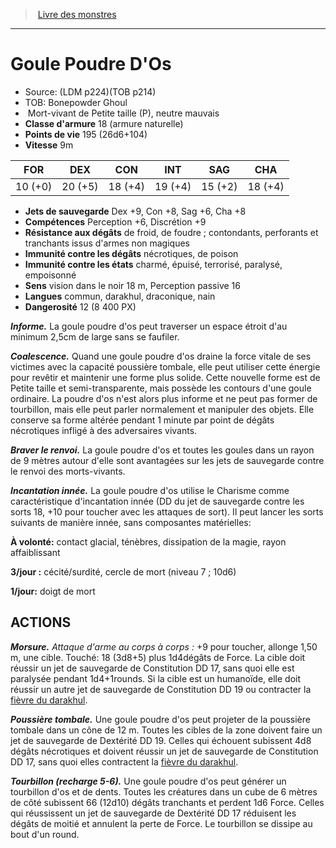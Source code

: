 ﻿> [Livre des monstres](tome_of_beasts_old.md)

---

# Goule Poudre D'Os

- Source: (LDM p224)(TOB p214)
- TOB: Bonepowder Ghoul
-  Mort-vivant de Petite taille (P), neutre mauvais
- **Classe d'armure** 18 (armure naturelle)
- **Points de vie** 195 (26d6+104)
- **Vitesse** 9m

|FOR|DEX|CON|INT|SAG|CHA|
|---|---|---|---|---|---|
|10 (+0)|20 (+5)|18 (+4)|19 (+4)|15 (+2)|18 (+4)|

- **Jets de sauvegarde** Dex +9, Con +8, Sag +6, Cha +8
- **Compétences** Perception +6, Discrétion +9
- **Résistance aux dégâts** de froid, de foudre ; contondants, perforants et tranchants issus d'armes non magiques
- **Immunité contre les dégâts** nécrotiques, de poison
- **Immunité contre les états** charmé, épuisé, terrorisé, paralysé, empoisonné
- **Sens** vision dans le noir 18 m, Perception passive 16
- **Langues** commun, darakhul, draconique, nain
- **Dangerosité** 12 (8 400 PX)

**_Informe._** La goule poudre d'os peut traverser un espace étroit d'au minimum 2,5cm de large sans se faufiler.

**_Coalescence._** Quand une goule poudre d'os draine la force vitale de ses victimes avec la capacité poussière tombale, elle peut utiliser cette énergie pour revêtir et maintenir une forme plus solide. Cette nouvelle forme est de Petite taille et semi-transparente, mais possède les contours d'une goule ordinaire. La poudre d'os n'est alors plus informe et ne peut pas former de tourbillon, mais elle peut parler normalement et manipuler des objets. Elle conserve sa forme altérée pendant 1 minute par point de dégâts nécrotiques infligé à des adversaires vivants.

**_Braver le renvoi._** La goule poudre d'os et toutes les goules dans un rayon de 9 mètres autour d'elle sont avantagées sur les jets de sauvegarde contre le renvoi des morts-vivants.

**_Incantation innée._** La goule poudre d'os utilise le Charisme comme caractéristique d'incantation innée (DD du jet de sauvegarde contre les sorts 18, +10 pour toucher avec les attaques de sort). Il peut lancer les sorts suivants de manière innée, sans composantes matérielles:

**À volonté:** contact glacial, ténèbres, dissipation de la magie, rayon affaiblissant

**3/jour :** cécité/surdité, cercle de mort (niveau 7 ; 10d6)

**1/jour:** doigt de mort

## ACTIONS

**_Morsure._** _Attaque d'arme au corps à corps :_ +9 pour toucher, allonge 1,50 m, une cible. Touché: 18 (3d8+5) plus 1d4dégâts de Force. La cible doit réussir un jet de sauvegarde de Constitution DD 17, sans quoi elle est paralysée pendant 1d4+1rounds. Si la cible est un humanoïde, elle doit réussir un autre jet de sauvegarde de Constitution DD 19 ou contracter la [fièvre du darakhul](tome_of_beasts_fievre_du_darakhul.md).

**_Poussière tombale._** Une goule poudre d'os peut projeter de la poussière tombale dans un cône de 12 m. Toutes les cibles de la zone doivent faire un jet de sauvegarde de Dextérité DD 19. Celles qui échouent subissent 4d8 dégâts nécrotiques et doivent réussir un jet de sauvegarde de Constitution DD 17, sans quoi elles contractent la [fièvre du darakhul](tome_of_beasts_fievre_du_darakhul.md).

**_Tourbillon (recharge 5-6)._** Une goule poudre d'os peut générer un tourbillon d'os et de dents. Toutes les créatures dans un cube de 6 mètres de côté subissent 66 (12d10) dégâts tranchants et perdent 1d6 Force. Celles qui réussissent un jet de sauvegarde de Dextérité DD 17 réduisent les dégâts de moitié et annulent la perte de Force. Le tourbillon se dissipe au bout d'un round.


